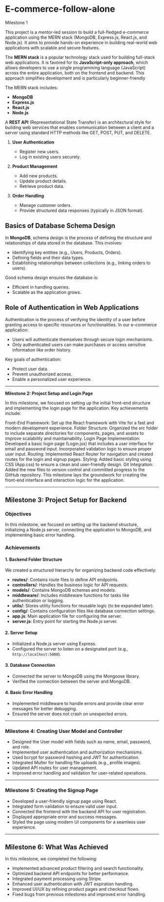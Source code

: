 # E-commerce-follow-alone


Milestone 1 

This project is a mentor-led session to build a full-fledged e-commerce application using the MERN stack (MongoDB, Express.js, React.js, and Node.js). It aims to provide hands-on experience in building real-world web applications with scalable and secure features.

The **MERN stack** is a popular technology stack used for building full-stack web applications. It is favored for its **JavaScript-only approach**, which allows developers to use a single programming language (JavaScript) across the entire application, both on the frontend and backend. This approach simplifies development and is particularly beginner-friendly

The MERN stack includes:
- **MongoDB** 
- **Express.js**
- **React.js**
- **Node.js**

A **REST API** (Representational State Transfer) is an architectural style for building web services that enables communication between a client and a server using standard HTTP methods like GET, POST, PUT, and DELETE. 

1. **User Authentication**
   - Register new users.
   - Log in existing users securely.
   
2. **Product Management**
   - Add new products.
   - Update product details.
   - Retrieve product data.

3. **Order Handling**
   - Manage customer orders.
   - Provide structured data responses (typically in JSON format).


## Basics of Database Schema Design

In **MongoDB**, schema design is the process of defining the structure and relationships of data stored in the database. This involves:
- Identifying key entities (e.g., Users, Products, Orders).
- Defining fields and their data types.
- Establishing relationships between collections (e.g., linking orders to users).

Good schema design ensures the database is:
- Efficient in handling queries.
- Scalable as the application grows.


## Role of Authentication in Web Applications

Authentication is the process of verifying the identity of a user before granting access to specific resources or functionalities. In our e-commerce application:
- Users will authenticate themselves through secure login mechanisms.
- Only authenticated users can make purchases or access sensitive information like order history.

Key goals of authentication:
- Protect user data.
- Prevent unauthorized access.
- Enable a personalized user experience.

---



**Milestone 2: Project Setup and Login Page**


In this milestone, we focused on setting up the initial front-end structure and implementing the login page for the application. Key achievements include:

Front-End Framework:
Set up the React framework with Vite for a fast and modern development experience.
Folder Structure:
Organized the src folder to include separate directories for components, pages, and assets to improve scalability and maintainability.
Login Page Implementation:
Developed a basic login page (Login.jsx) that includes a user interface for email and password input.
Incorporated validation logic to ensure proper user input.
Routing:
Implemented React Router for navigation and created routes for the login and signup pages.
Styling:
Added basic styling using CSS (App.css) to ensure a clean and user-friendly design.
Git Integration:
Added the new files to version control and committed progress to the GitHub repository.
This milestone lays the groundwork for creating the front-end interface and interaction logic for the application.

---

## Milestone 3: Project Setup for Backend

### Objectives
In this milestone, we focused on setting up the backend structure, initializing a Node.js server, connecting the application to MongoDB, and implementing basic error handling.

### Achievements

#### 1. Backend Folder Structure
We created a structured hierarchy for organizing backend code effectively:
- **routes/**: Contains route files to define API endpoints.
- **controllers/**: Handles the business logic for API requests.
- **models/**: Contains MongoDB schemas and models.
- **middleware/**: Includes middleware functions for tasks like authentication or logging.
- **utils/**: Stores utility functions for reusable logic (to be expanded later).
- **config/**: Contains configuration files like database connection settings.
- **app.js**: Main application file for configuring the server.
- **server.js**: Entry point for starting the Node.js server.

#### 2. Server Setup
- Initialized a Node.js server using Express.
- Configured the server to listen on a designated port (e.g., `http://localhost:5000`).

#### 3. Database Connection
- Connected the server to MongoDB using the Mongoose library.
- Verified the connection between the server and MongoDB.

#### 4. Basic Error Handling
- Implemented middleware to handle errors and provide clear error messages for better debugging.
- Ensured the server does not crash on unexpected errors.

---

### Milestone 4: Creating User Model and Controller

- Designed the User model with fields such as name, email, password, and role.
- Implemented user authentication and authorization mechanisms.
- Used bcrypt for password hashing and JWT for authentication.
- Integrated Multer for handling file uploads (e.g., profile images).
- Updated API routes for user management.
- Improved error handling and validation for user-related operations.


---

### Milestone 5: Creating the Signup Page

- Developed a user-friendly signup page using React.
- Integrated form validation to ensure valid user input.
- Connected the frontend with the backend API for user registration.
- Displayed appropriate error and success messages.
- Styled the page using modern UI components for a seamless user experience.


---

## Milestone 6: What Was Achieved

In this milestone, we completed the following:

- Implemented advanced product filtering and search functionality.
- Optimized backend API endpoints for better performance.
- Integrated payment processing using Stripe.
- Enhanced user authentication with JWT expiration handling.
- Improved UI/UX by refining product pages and checkout flows.
- Fixed bugs from previous milestones and improved error handling.
